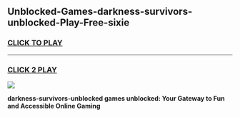 
## Unblocked-Games-darkness-survivors-unblocked-Play-Free-sixie
<h3>
<a href="https://premium76.site?title=darkness-survivors-unblocked&ref=10A">CLICK TO PLAY</a></h3>
<hr>

<h3>
<a href="https://premium76.site?title=darkness-survivors-unblocked&ref=10A">CLICK 2 PLAY</a>
  
</h3>

<a href="https://premium76.site?title=darkness-survivors-unblocked&ref=10A"><img src="https://clearcache.store/games.png"></a>


**darkness-survivors-unblocked games unblocked: Your Gateway to Fun and Accessible Online Gaming**
